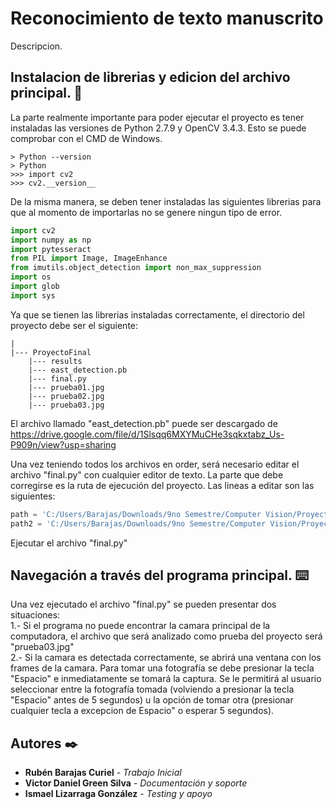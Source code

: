 # Reconocimiento de texto manuscrito
Descripcion.
## Instalacion de librerias y edicion del archivo principal. 🔧
La parte realmente importante para poder ejecutar el proyecto es tener instaladas las versiones de Python 2.7.9 y OpenCV 3.4.3. Esto se puede comprobar con el CMD de Windows.<br>
```Consola
> Python --version
> Python
>>> import cv2
>>> cv2.__version__
```
De la misma manera, se deben tener instaladas las siguientes librerias para que al momento de importarlas no se genere ningun tipo de error.<br>
```Python
import cv2
import numpy as np
import pytesseract
from PIL import Image, ImageEnhance
from imutils.object_detection import non_max_suppression
import os
import glob
import sys
```
Ya que se tienen las librerias instaladas correctamente, el directorio del proyecto debe ser el siguiente: <br>
```Consola
|
|--- ProyectoFinal
    |--- results
    |--- east_detection.pb
    |--- final.py
    |--- prueba01.jpg
    |--- prueba02.jpg
    |--- prueba03.jpg
```
El archivo llamado "east_detection.pb" puede ser descargado de https://drive.google.com/file/d/1Slsqq6MXYMuCHe3sqkxtabz_Us-P909n/view?usp=sharing <br>

Una vez teniendo todos los archivos en order, será necesario editar el archivo "final.py" con cualquier editor de texto. La parte que debe corregirse es la ruta de ejecución del proyecto. Las lineas a editar son las siguientes: <br>
```Python
path = 'C:/Users/Barajas/Downloads/9no Semestre/Computer Vision/ProyectoFinal/results/' #Localización del directorio "results"
path2 = 'C:/Users/Barajas/Downloads/9no Semestre/Computer Vision/ProyectoFinal' #Localizacion del directorio del proyecto
```
Ejecutar el archivo "final.py" <br>

## Navegación a través del programa principal. ⌨️
Una vez ejecutado el archivo "final.py" se pueden presentar dos situaciones: <br>
1.- Si el programa no puede encontrar la camara principal de la computadora, el archivo que será analizado como prueba del proyecto será "prueba03.jpg" <br>
2.- Si la camara es detectada correctamente, se abrirá una ventana con los frames de la camara. Para tomar una fotografía se debe presionar la tecla "Espacio" e inmediatamente se tomará la captura. Se le permitirá al usuario seleccionar entre la fotografía tomada (volviendo a presionar la tecla "Espacio" antes de 5 segundos) u la opción de tomar otra (presionar cualquier tecla a excepcion de Espacio" o esperar 5 segundos). <br>

## Autores ✒️
* **Rubén Barajas Curiel** - *Trabajo Inicial*
* **Victor Daniel Green Silva** - *Documentación y soporte*
* **Ismael Lizarraga González** - *Testing y apoyo*

